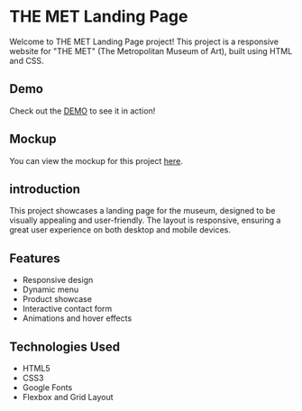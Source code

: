 # THE MET Landing Page

Welcome to THE MET Landing Page project! This project is a responsive website for "THE MET" (The Metropolitan Museum of Art), built using HTML and CSS.

## Demo

Check out the [DEMO](https://angelika-dar.github.io/the_met_landing_page/) to see it in action!


## Mockup

You can view the mockup for this project [here](https://www.figma.com/design/8xJHN0t9AJuXFCEqE3CC6f/THE-MET-(Copy)?node-id=8590-29&node-type=canvas&t=qejMYmyRxxQV45Tn-0).

## introduction

This project showcases a landing page for the museum, designed to be visually appealing and user-friendly. The layout is responsive, ensuring a great user experience on both desktop and mobile devices.

## Features

- Responsive design
- Dynamic menu
- Product showcase 
- Interactive contact form
- Animations and hover effects

## Technologies Used

- HTML5
- CSS3
- Google Fonts
- Flexbox and Grid Layout
